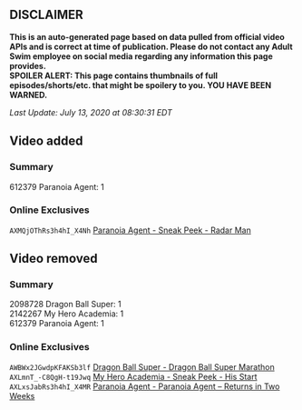 ## DISCLAIMER
**This is an auto-generated page based on data pulled from official video APIs and is correct at time of publication. Please do not contact any Adult Swim employee on social media regarding any information this page provides.**  
**SPOILER ALERT: This page contains thumbnails of full episodes/shorts/etc. that might be spoilery to you. YOU HAVE BEEN WARNED.**  

_Last Update: July 13, 2020 at 08:30:31 EDT_
## Video added
### Summary
612379 Paranoia Agent: 1  
### Online Exclusives
`AXMQjOThRs3h4hI_X4Nh` [Paranoia Agent - Sneak Peek - Radar Man](https://www.adultswim.com/videos/paranoia-agent/sneak-peek-radar-man)  
## Video removed
### Summary
2098728 Dragon Ball Super: 1  
2142267 My Hero Academia: 1  
612379 Paranoia Agent: 1  
### Online Exclusives
`AWBWx2JGwdpKFAKSb3lf` [Dragon Ball Super - Dragon Ball Super Marathon](https://www.adultswim.com/videos/dragon-ball-super/dragon-ball-super-marathon)  
`AXLmnT_-C8QgH-t19Jwq` [My Hero Academia - Sneak Peek - His Start](https://www.adultswim.com/videos/my-hero-academia/sneak-peek-his-start)  
`AXLxsJabRs3h4hI_X4MR` [Paranoia Agent - Paranoia Agent – Returns in Two Weeks](https://www.adultswim.com/videos/paranoia-agent/paranoia-agent-returns-in-two-weeks)  

